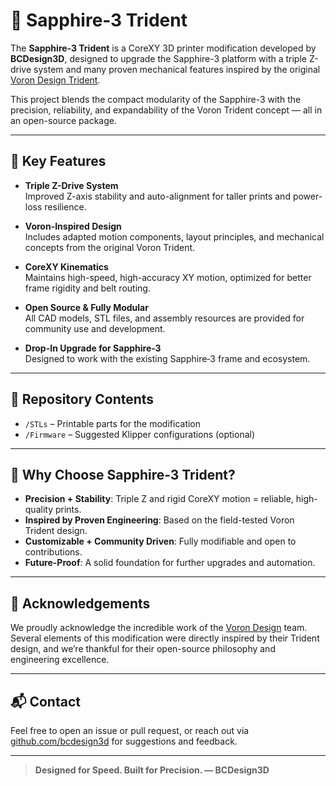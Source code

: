 # 💎 Sapphire‑3 Trident

The **Sapphire‑3 Trident** is a CoreXY 3D printer modification developed by **BCDesign3D**, designed to upgrade the Sapphire-3 platform with a triple Z-drive system and many proven mechanical features inspired by the original [Voron Design Trident](https://vorondesign.com/).

This project blends the compact modularity of the Sapphire-3 with the precision, reliability, and expandability of the Voron Trident concept — all in an open-source package.

---

## 🔧 Key Features

- **Triple Z-Drive System**  
  Improved Z-axis stability and auto-alignment for taller prints and power-loss resilience.

- **Voron-Inspired Design**  
  Includes adapted motion components, layout principles, and mechanical concepts from the original Voron Trident.

- **CoreXY Kinematics**  
  Maintains high-speed, high-accuracy XY motion, optimized for better frame rigidity and belt routing.

- **Open Source & Fully Modular**  
  All CAD models, STL files, and assembly resources are provided for community use and development.

- **Drop-In Upgrade for Sapphire‑3**  
  Designed to work with the existing Sapphire‑3 frame and ecosystem.

---

## 📂 Repository Contents
  
- `/STLs` – Printable parts for the modification   
- `/Firmware` – Suggested Klipper configurations (optional)

---

## 🚀 Why Choose Sapphire‑3 Trident?

- **Precision + Stability**: Triple Z and rigid CoreXY motion = reliable, high-quality prints.  
- **Inspired by Proven Engineering**: Based on the field-tested Voron Trident design.  
- **Customizable + Community Driven**: Fully modifiable and open to contributions.  
- **Future-Proof**: A solid foundation for further upgrades and automation.

---

## 📢 Acknowledgements

We proudly acknowledge the incredible work of the [Voron Design](https://vorondesign.com/) team. Several elements of this modification were directly inspired by their Trident design, and we’re thankful for their open-source philosophy and engineering excellence.

---

## 📬 Contact

Feel free to open an issue or pull request, or reach out via [github.com/bcdesign3d](https://github.com/bcdesign3d) for suggestions and feedback.

---

> **Designed for Speed. Built for Precision. — BCDesign3D**
